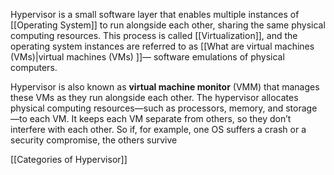 Hypervisor is a small software layer that enables multiple instances of [[Operating System]] to run alongside each other, sharing the same physical computing resources. 
This process is called [[Virtualization]], and the operating system instances are referred to as [[What are virtual machines (VMs)|virtual machines (VMs) ]]— software emulations of physical computers.


Hypervisor is also known as **virtual machine monitor** (VMM) that manages these VMs as they run alongside each other. The hypervisor allocates physical computing resources—such as processors, memory, and storage—to each VM. It keeps each VM separate from others, so they don’t interfere with each other. So if, for example, one OS suffers a crash or a security compromise, the others survive

[[Categories of Hypervisor]]
